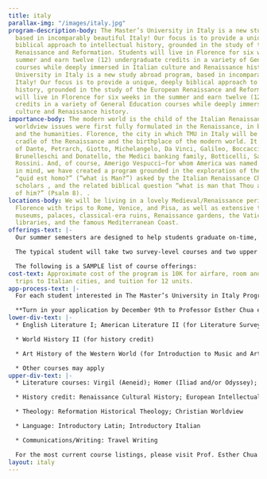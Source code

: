 ```yaml
---
title: italy
parallax-img: "/images/italy.jpg"
program-description-body: The Master’s University in Italy is a new study abroad program,
  based in incomparably beautiful Italy! Our focus is to provide a unique, deeply
  biblical approach to intellectual history, grounded in the study of the European
  Renaissance and Reformation. Students will live in Florence for six weeks in the
  summer and earn twelve (12) undergraduate credits in a variety of General Education
  courses while deeply immersed in Italian culture and Renaissance history.The Master’s
  University in Italy is a new study abroad program, based in incomparably beautiful
  Italy! Our focus is to provide a unique, deeply biblical approach to intellectual
  history, grounded in the study of the European Renaissance and Reformation. Students
  will live in Florence for six weeks in the summer and earn twelve (12) undergraduate
  credits in a variety of General Education courses while deeply immersed in Italian
  culture and Renaissance history.
importance-body: The modern world is the child of the Italian Renaissance. All modernist
  worldview issues were first fully formulated in the Renaissance, in both the sciences
  and the humanities. Florence, the city in which TMU in Italy will be based, is the
  cradle of the Renaissance and the birthplace of the modern world. It is the city
  of Dante, Petrarch, Giotto, Michelangelo, Da Vinci, Galileo, Boccaccio, Cimabue,
  Brunelleschi and Donatello, the Medici banking family, Botticelli, Savonarola, Machiavelli,
  Rossini. And, of course, Amerigo Vespucci—for whom America was named. With all this
  in mind, we have created a program grounded in the exploration of the dual questions
  “quid est homo?” (“what is Man?”) asked by the Italian Renaissance Christian Humanist
  scholars , and the related biblical question “what is man that Thou art mindful
  of him?” (Psalm 8). .
locations-body: We will be living in a lovely Medieval/Renaissance period villa in
  Florence with trips to Rome, Venice, and Pisa, as well as extensive time spent in
  museums, palaces, classical-era ruins, Renaissance gardens, the Vatican museum and
  libraries, and the famous Mediterranean Coast.
offerings-text: |-
  Our summer semesters are designed to help students graduate on-time, or even early, which means that the GE courses we offer every summer will be determined by the group of students selected and the faculty members who will join the program.

  The typical student will take two survey-level courses and two upper division Oxford-style tutorials. The academically intensive tutorials will have 2-5 students in socratic discussion—and in both the courses and the tutorials the major focus will be an exploratory discussion of Man: his origin, creative nature, purpose and end.

  The following is a SAMPLE list of course offerings:
cost-text: Approximate cost of the program is 10K for airfare, room and board, side
  trips to Italian cities, and tuition for 12 units.
app-process-text: |-
  For each student interested in The Master’s University in Italy Program, we will require a completed application and letters of recommendation, as listed on the application. We will begin collecting applications in late October to the beginning of November and will then contact students individually for individual and group interviews. Once selected, students are asked to give a refundable deposit and to enroll in our mandatory 1 unit Introduction to Italian Culture course in the spring semester.

  **Turn in your application by December 9th to Professor Esther Chua either by delivering it to her office, sending it in the mail (TMU Box #15), or emailing it to italy@masters.edu. For further questions please email italy@masters.edu**
lower-div-text: |-
  * English Literature I; American Literature II (for Literature Survey credit)

  * World History II (for history credit)

  * Art History of the Western World (for Introduction to Music and Art credit)

  * Other courses may apply
upper-div-text: |-
  * Literature courses: Virgil (Aeneid); Homer (Iliad and/or Odyssey); Shakespeare; Milton; Dante; Romanticism; Ovid and Classical Mythology; The Life, Influences and Writings of Robert and Elizabeth Browning

  * History credit: Renaissance Cultural History; European Intellectual History; History of Ancient Rome

  * Theology: Reformation Historical Theology; Christian Worldview

  * Language: Introductory Latin; Introductory Italian

  * Communications/Writing: Travel Writing

  For the most current course listings, please visit Prof. Esther Chua in the English Department or email [italy@masters.edu](mailto:italy@masters.edu).
layout: italy
---
```


